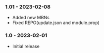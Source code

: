 ### 1.01 - 2023-02-08
- Added new MBNs
- Fixed REPO(update.json and module.prop)

### 1.0 - 2023-02-01
- Initial release
